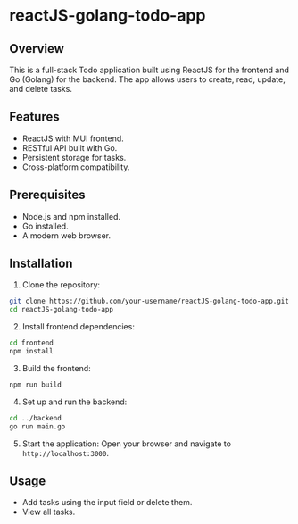 # reactJS-golang-todo-app

## Overview

This is a full-stack Todo application built using ReactJS for the frontend and Go (Golang) for the backend. The app allows users to create, read, update, and delete tasks.

## Features

- ReactJS with MUI frontend.
- RESTful API built with Go.
- Persistent storage for tasks.
- Cross-platform compatibility.

## Prerequisites

- Node.js and npm installed.
- Go installed.
- A modern web browser.

## Installation

1. Clone the repository:

```bash
git clone https://github.com/your-username/reactJS-golang-todo-app.git
cd reactJS-golang-todo-app
```

2. Install frontend dependencies:

```bash
cd frontend
npm install
```

3. Build the frontend:

```bash
npm run build
```

4. Set up and run the backend:

```bash
cd ../backend
go run main.go
```

5. Start the application:
   Open your browser and navigate to `http://localhost:3000`.

## Usage

- Add tasks using the input field or delete them.
- View all tasks.

